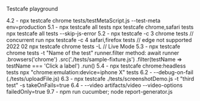 Testcafe playground 

4.2 - npx testcafe chrome tests/testMetaScript.js --test-meta env=production
5.1 - npx testcafe all tests
      npx testcafe chrome,safari tests
      npx testcafe all tests --skip-js-error
5.2 - npx testcafe -c 3 chrome tests // concurrent run
      npx testcafe -c 4 safari,firefox tests // edge not supported 2022 02
      npx testcafe chrome tests -L // Live Mode
5.3 - npx testcafe chrome tests -t "Name of the test"
      runner.filter method:
      await runner
        .browsers('chrome')
        .src('./tests/sample-fixture.js')
        .filter(testName => testName === 'Click a label')
        .run()
5.4 - npx testcafe chrome:headless tests
      npx "chrome:emulation:device=iphone X" tests
6.2 - --debug-on-fail (./tests/uploadFile.js)
6.3 - npx testcafe ./tests/screenshotDemo.js -t "third test" -s takeOnFails=true
6.4 - --video artifacts/video --video-options failedOnly=true
9.7 - npm run cucumber; node report-generator.js